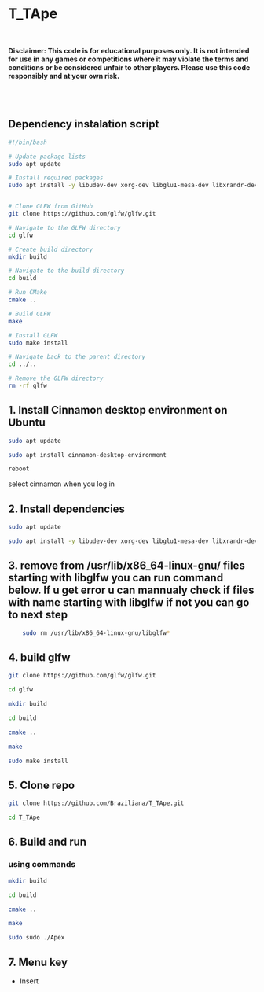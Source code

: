 # T_TApe
<br />

**Disclaimer: This code is for educational purposes only. It is not intended for use in any games or competitions where it may violate the terms and conditions or be considered unfair to other players. Please use this code responsibly and at your own risk.**

<br />
<br />

## Dependency instalation script
```bash
#!/bin/bash

# Update package lists
sudo apt update

# Install required packages
sudo apt install -y libudev-dev xorg-dev libglu1-mesa-dev libxrandr-dev libxinerama-dev libxcursor-dev libxi-dev libxkbcommon-dev libwayland-dev git cmake g++ gcc libinput-dev libsoil-dev nlohmann-json3-dev


# Clone GLFW from GitHub
git clone https://github.com/glfw/glfw.git

# Navigate to the GLFW directory
cd glfw

# Create build directory
mkdir build

# Navigate to the build directory
cd build

# Run CMake
cmake ..

# Build GLFW
make

# Install GLFW
sudo make install

# Navigate back to the parent directory
cd ../..

# Remove the GLFW directory
rm -rf glfw
```

## 1. Install Cinnamon desktop environment on Ubuntu
```bash
sudo apt update
```
```bash
sudo apt install cinnamon-desktop-environment
```
```bash
reboot
```

select cinnamon when you log in

## 2. Install dependencies
```bash
sudo apt update
```
```bash
sudo apt install -y libudev-dev xorg-dev libglu1-mesa-dev libxrandr-dev libxinerama-dev libxcursor-dev libxi-dev libxkbcommon-dev libwayland-dev git cmake g++ gcc libinput-dev libsoil-dev nlohmann-json3-dev
```

## 3. remove from /usr/lib/x86_64-linux-gnu/ files starting with libglfw you can run command below. If u get error u can mannualy check if files with name starting with libglfw if not you can go to next step
```bash
    sudo rm /usr/lib/x86_64-linux-gnu/libglfw*
```
## 4. build glfw
```bash
git clone https://github.com/glfw/glfw.git
```
```bash
cd glfw
```
```bash
mkdir build
```
```bash
cd build
```
```bash
cmake ..
```
```bash
make
```
```bash
sudo make install
```

## 5. Clone repo
```bash
git clone https://github.com/Braziliana/T_TApe.git
```
```bash
cd T_TApe
```

## 6. Build and run
### using commands
```bash
mkdir build
```
```bash
cd build
```
```bash
cmake ..
```
```bash
make
```
```bash
sudo sudo ./Apex
```

## 7. Menu key
* Insert